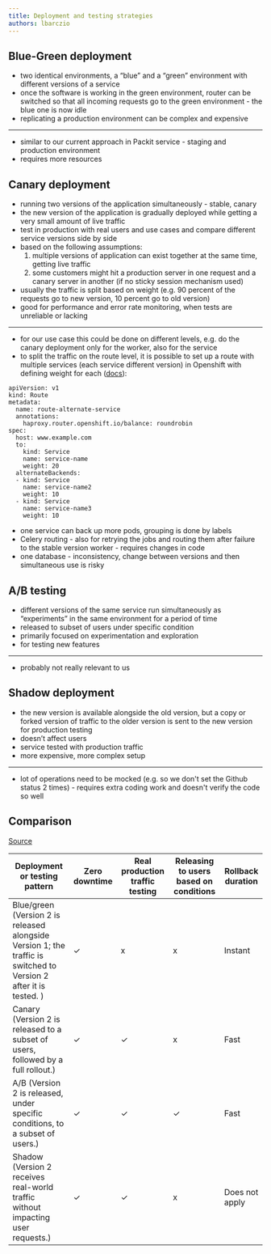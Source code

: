 ```yaml
---
title: Deployment and testing strategies
authors: lbarczio
---
```


## Blue-Green deployment

- two identical environments, a “blue” and a “green” environment with different versions
  of a service
- once the software is working in the green environment, router can be switched so that all incoming requests go to the
  green environment - the blue one is now idle
- replicating a production environment can be complex and expensive

---

- similar to our current approach in Packit service - staging and production environment
- requires more resources

## Canary deployment

- running two versions of the application simultaneously - stable, canary
- the new version of the application is gradually deployed while getting a very small amount of live traffic
- test in production with real users and use cases and compare different service versions side by side
- based on the following assumptions:
  1. multiple versions of application can exist together at the same time, getting live traffic
  2. some customers might hit a production server in one request and a canary server in another
     (if no sticky session mechanism used)
- usually the traffic is split based on weight (e.g. 90 percent of the requests go to new version, 10 percent go to old version)
- good for performance and error rate monitoring, when tests are unreliable or lacking

---

- for our use case this could be done on different levels, e.g. do the canary deployment only for the worker,
  also for the service
- to split the traffic on the route level, it is possible to set up a route with multiple services (each service
  different version) in Openshift with defining weight for each ([docs](https://docs.openshift.com/container-platform/3.11/architecture/networking/routes.html#alternateBackends)):

```
apiVersion: v1
kind: Route
metadata:
  name: route-alternate-service
  annotations:
    haproxy.router.openshift.io/balance: roundrobin
spec:
  host: www.example.com
  to:
    kind: Service
    name: service-name
    weight: 20
  alternateBackends:
  - kind: Service
    name: service-name2
    weight: 10
  - kind: Service
    name: service-name3
    weight: 10
```

- one service can back up more pods, grouping is done by labels
- Celery routing - also for retrying the jobs and routing them after failure to the stable version worker - requires
  changes in code
- one database - inconsistency, change between versions and then simultaneous use is risky

## A/B testing

- different versions of the same service run simultaneously as “experiments” in the same environment for a period of time
- released to subset of users under specific condition
- primarily focused on experimentation and exploration
- for testing new features

---

- probably not really relevant to us

## Shadow deployment

- the new version is available alongside the old version, but a copy or forked version of traffic to the
  older version is sent to the new version for production testing
- doesn’t affect users
- service tested with production traffic
- more expensive, more complex setup

---

- lot of operations need to be mocked (e.g. so we don't set the Github status 2 times) - requires extra
  coding work and doesn't verify the code so well

## Comparison

[Source](https://cloud.google.com/architecture/application-deployment-and-testing-strategies)

| Deployment or testing pattern                                                                                     | Zero downtime | Real production traffic testing | Releasing to users based on conditions | Rollback duration |
| ----------------------------------------------------------------------------------------------------------------- | ------------- | ------------------------------- | -------------------------------------- | ----------------- |
| Blue/green (Version 2 is released alongside Version 1; the traffic is switched to Version 2 after it is tested. ) | ✓             | x                               | x                                      | Instant           |
| Canary (Version 2 is released to a subset of users, followed by a full rollout.)                                  | ✓             | ✓                               | x                                      | Fast              |
| A/B (Version 2 is released, under specific conditions, to a subset of users.)                                     | ✓             | ✓                               | ✓                                      | Fast              |
| Shadow (Version 2 receives real-world traffic without impacting user requests.)                                   | ✓             | ✓                               | x                                      | Does not apply    |
